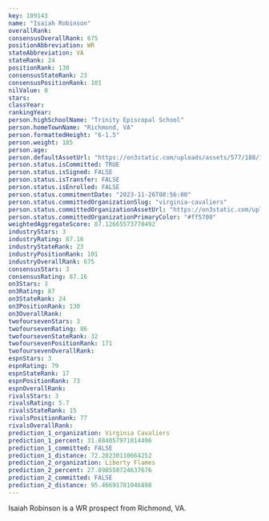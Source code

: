 ```yaml
---
key: 109143
name: "Isaiah Robinson"
overallRank: 
consensusOverallRank: 675
positionAbbreviation: WR
stateAbbreviation: VA
stateRank: 24
positionRank: 130
consensusStateRank: 23
consensusPositionRank: 101
nilValue: 0
stars: 
classYear: 
rankingYear: 
person.highSchoolName: "Trinity Episcopal School"
person.homeTownName: "Richmond, VA"
person.formattedHeight: "6-1.5"
person.weight: 185
person.age: 
person.defaultAssetUrl: "https://on3static.com/uploads/assets/577/188/188577.png"
person.status.isCommitted: TRUE
person.status.isSigned: FALSE
person.status.isTransfer: FALSE
person.status.isEnrolled: FALSE
person.status.commitmentDate: "2023-11-26T08:56:00"
person.status.committedOrganizationSlug: "virginia-cavaliers"
person.status.committedOrganizationAssetUrl: "https://on3static.com/uploads/assets/779/214/214779.svg"
person.status.committedOrganizationPrimaryColor: "#ff5700"
weightedAggregateScore: 87.12665573770492
industryStars: 3
industryRating: 87.16
industryStateRank: 23
industryPositionRank: 101
industryOverallRank: 675
consensusStars: 3
consensusRating: 87.16
on3Stars: 3
on3Rating: 87
on3StateRank: 24
on3PositionRank: 130
on3OverallRank: 
twofoursevenStars: 3
twofoursevenRating: 86
twofoursevenStateRank: 32
twofoursevenPositionRank: 171
twofoursevenOverallRank: 
espnStars: 3
espnRating: 79
espnStateRank: 17
espnPositionRank: 73
espnOverallRank: 
rivalsStars: 3
rivalsRating: 5.7
rivalsStateRank: 15
rivalsPositionRank: 77
rivalsOverallRank: 
prediction_1_organization: Virginia Cavaliers
prediction_1_percent: 31.884057971014496
prediction_1_committed: FALSE
prediction_1_distance: 72.20230110664252
prediction_2_organization: Liberty Flames
prediction_2_percent: 27.898550724637676
prediction_2_committed: FALSE
prediction_2_distance: 95.46691781046898
---
```

Isaiah Robinson is a WR prospect from Richmond, VA.